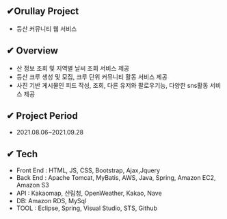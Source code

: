 ## ✔Orullay Project                             
* 등산 커뮤니티 웹 서비스

## ✔ Overview
* 산 정보 조회 및 지역별 날씨 조회 서비스 제공
* 등산 크루 생성 및 모집, 크루 단위 커뮤니티 활동 서비스 제공
* 사진 기반 게시물인 피드 작성, 조회, 다른 유저와 팔로우기능, 다양한 sns활동 서비스 제공

## ✔ Project Period
* 2021.08.06~2021.09.28

## ✔ Tech
* Front End : HTML, JS, CSS, Bootstrap, Ajax,Jquery
* Back End : Apache Tomcat, MyBatis, AWS, Java, Spring, Amazon EC2, Amazon S3
* API : Kakaomap, 산림청, OpenWeather, Kakao, Nave
* DB: Amazon RDS, MySql
* TOOL : Eclipse, Spring, Visual Studio, STS, Github
